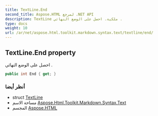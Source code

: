 ```yaml
---
title: TextLine.End
second_title: Aspose.HTML لمرجع .NET API
description: TextLine ملكية. احصل على الوضع النهائي .
type: docs
weight: 10
url: /ar/net/aspose.html.toolkit.markdown.syntax.text/textline/end/
---
```

## TextLine.End property

احصل على الوضع النهائي .

```csharp
public int End { get; }
```

### أنظر أيضا

* struct [TextLine](../)
* مساحة الاسم [Aspose.Html.Toolkit.Markdown.Syntax.Text](../../textline/)
* المجسم [Aspose.HTML](../../../)


